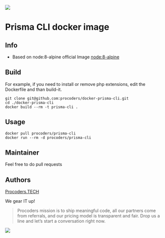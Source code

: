 [![](https://www.procoders.tech/art/powered.png)](http://procoders.tech/)

# Prisma CLI docker image

## Info

* Based on node:8-alpine official Image [node:8-alpine](https://hub.docker.com/_/node/)

## Build

For example, if you need to install or remove php extensions, edit the Dockerfile and than build-it.

	git clone git@github.com:procoders/docker-prisma-cli.git
	cd ./docker-prisma-cli
	docker build --rm -t prisma-cli .

## Usage

	docker pull procoders/prisma-cli
	docker run --rm -d procoders/prisma-cli

## Maintainer

Feel free to do pull requests

## Authors

[Procoders.TECH](https://procoders.tech)

We gear IT up!

> Procoders mission is to ship meaningful code, all our partners come from referrals, and our pricing model is transparent and fair. Drop us a line and let’s start a conversation right now. 

[![](https://www.procoders.tech/art/powered.png)](http://procoders.tech/)

